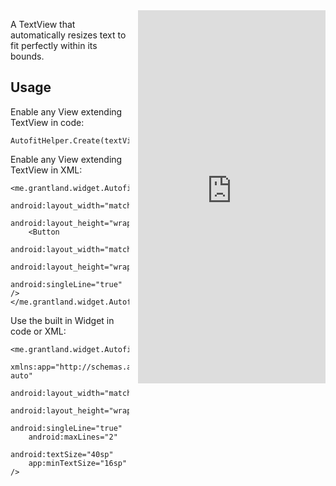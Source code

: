 
<iframe src="https://appetize.io/embed/4mtvvt42mhzcrhr9xjdu71drm0?device=nexus5&scale=75&autoplay=true&orientation=portrait&deviceColor=black" 
        width="300px" height="597px" frameborder="0" scrolling="no"
        style="float:right;margin-left:1em;"></iframe>

A TextView that automatically resizes text to fit perfectly within its bounds.

## Usage

Enable any View extending TextView in code:

    AutofitHelper.Create(textView);

Enable any View extending TextView in XML:

    <me.grantland.widget.AutofitLayout
        android:layout_width="match_parent"
        android:layout_height="wrap_content">
        <Button
            android:layout_width="match_parent"
            android:layout_height="wrap_content"
            android:singleLine="true" />
    </me.grantland.widget.AutofitLayout>

Use the built in Widget in code or XML:

    <me.grantland.widget.AutofitTextView
        xmlns:app="http://schemas.android.com/apk/res-auto"
        android:layout_width="match_parent"
        android:layout_height="wrap_content"
        android:singleLine="true"
        android:maxLines="2"
        android:textSize="40sp"
        app:minTextSize="16sp" />
